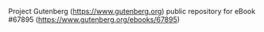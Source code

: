 Project Gutenberg (https://www.gutenberg.org) public repository for
eBook #67895 (https://www.gutenberg.org/ebooks/67895)
